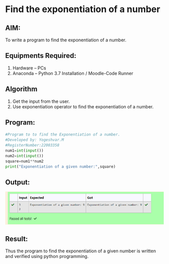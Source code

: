 # Find the exponentiation of a number

## AIM:
To write a program to find the exponentiation of a number.

## Equipments Required:
1. Hardware – PCs
2. Anaconda – Python 3.7 Installation / Moodle-Code Runner

## Algorithm
1. Get the input from the user.
2. Use exponentiation operator to find the exponentiation of a number.

## Program:
```python
#Program to to find the Exponentiation of a number.
#Developed by: Yogeshvar.M
#RegisterNumber:22003358
num1=int(input())
num2=int(input())
square=num1**num2
print("Exponentiation of a given number:",square)
```

## Output:
![exponentiation of a number](ex.png)


## Result:
Thus the program to find the exponentiation of a given number is written and verified using python programming.
